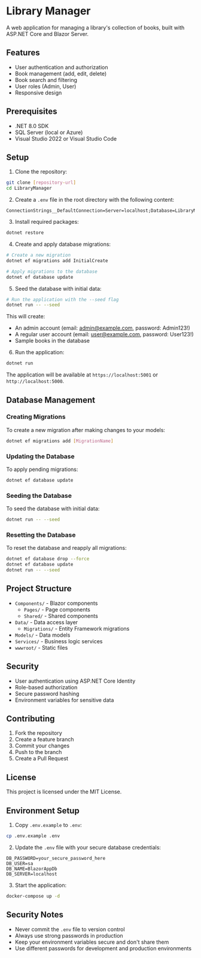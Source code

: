 # Library Manager

A web application for managing a library's collection of books, built with ASP.NET Core and Blazor Server.

## Features

- User authentication and authorization
- Book management (add, edit, delete)
- Book search and filtering
- User roles (Admin, User)
- Responsive design

## Prerequisites

- .NET 8.0 SDK
- SQL Server (local or Azure)
- Visual Studio 2022 or Visual Studio Code

## Setup

1. Clone the repository:
```bash
git clone [repository-url]
cd LibraryManager
```

2. Create a `.env` file in the root directory with the following content:
```
ConnectionStrings__DefaultConnection=Server=localhost;Database=LibraryManager;Trusted_Connection=True;TrustServerCertificate=True;
```

3. Install required packages:
```bash
dotnet restore
```

4. Create and apply database migrations:
```bash
# Create a new migration
dotnet ef migrations add InitialCreate

# Apply migrations to the database
dotnet ef database update
```

5. Seed the database with initial data:
```bash
# Run the application with the --seed flag
dotnet run -- --seed
```

This will create:
- An admin account (email: admin@example.com, password: Admin123!)
- A regular user account (email: user@example.com, password: User123!)
- Sample books in the database

6. Run the application:
```bash
dotnet run
```

The application will be available at `https://localhost:5001` or `http://localhost:5000`.

## Database Management

### Creating Migrations
To create a new migration after making changes to your models:
```bash
dotnet ef migrations add [MigrationName]
```

### Updating the Database
To apply pending migrations:
```bash
dotnet ef database update
```

### Seeding the Database
To seed the database with initial data:
```bash
dotnet run -- --seed
```

### Resetting the Database
To reset the database and reapply all migrations:
```bash
dotnet ef database drop --force
dotnet ef database update
dotnet run -- --seed
```

## Project Structure

- `Components/` - Blazor components
  - `Pages/` - Page components
  - `Shared/` - Shared components
- `Data/` - Data access layer
  - `Migrations/` - Entity Framework migrations
- `Models/` - Data models
- `Services/` - Business logic services
- `wwwroot/` - Static files

## Security

- User authentication using ASP.NET Core Identity
- Role-based authorization
- Secure password hashing
- Environment variables for sensitive data

## Contributing

1. Fork the repository
2. Create a feature branch
3. Commit your changes
4. Push to the branch
5. Create a Pull Request

## License

This project is licensed under the MIT License.

## Environment Setup

1. Copy `.env.example` to `.env`:
```bash
cp .env.example .env
```

2. Update the `.env` file with your secure database credentials:
```env
DB_PASSWORD=your_secure_password_here
DB_USER=sa
DB_NAME=BlazorAppDb
DB_SERVER=localhost
```

3. Start the application:
```bash
docker-compose up -d
```

## Security Notes

- Never commit the `.env` file to version control
- Always use strong passwords in production
- Keep your environment variables secure and don't share them
- Use different passwords for development and production environments 